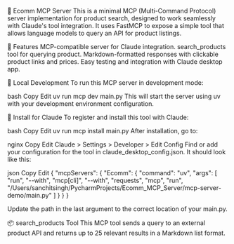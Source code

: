 🛒 Ecomm MCP Server
This is a minimal MCP (Multi-Command Protocol) server implementation for product search, designed to work seamlessly with Claude's tool integration. It uses FastMCP to expose a simple tool that allows language models to query an API for product listings.

🚀 Features
MCP-compatible server for Claude integration.
search_products tool for querying product.
Markdown-formatted responses with clickable product links and prices.
Easy testing and integration with Claude desktop app.

🧪 Local Development
To run this MCP server in development mode:

bash
Copy
Edit
uv run mcp dev main.py
This will start the server using uv with your development environment configuration.

🔌 Install for Claude
To register and install this tool with Claude:

bash
Copy
Edit
uv run mcp install main.py
After installation, go to:

nginx
Copy
Edit
Claude > Settings > Developer > Edit Config
Find or add your configuration for the tool in claude_desktop_config.json. It should look like this:

json
Copy
Edit
{
  "mcpServers": {
    "Ecomm": {
      "command": "uv",
      "args": [
        "run",
        "--with",
        "mcp[cli]",
        "--with",
        "requests",
        "mcp",
        "run",
        "/Users/sanchitsingh/PycharmProjects/Ecomm_MCP_Server/mcp-server-demo/main.py"
      ]
    }
  }
}

Update the path in the last argument to the correct location of your main.py.

📦 search_products Tool
This MCP tool sends a query to an external product API and returns up to 25 relevant results in a Markdown list format.